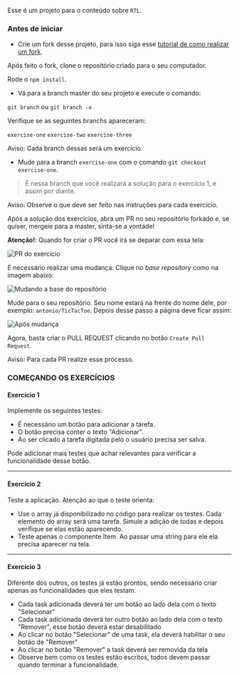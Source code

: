 Esse é um projeto para o conteúdo sobre `RTL`.

### Antes de iniciar

- Crie um fork desse projeto, para isso siga esse [tutorial de como realizar um fork](https://guides.github.com/activities/forking/).

Após feito o fork, clone o repositório criado para o seu computador.

Rode o `npm install`.

- Vá para a branch master do seu projeto e execute o comando:

 `git branch` ou `git branch -a`

Verifique se as seguintes branchs apareceram:

`exercise-one`
`exercise-two`
`exercise-three`

Aviso: Cada branch dessas será um exercício.

- Mude para a branch `exercise-one` com o comando `git checkout exercise-one`. 
> É nessa branch que você realizará a solução para o exercício 1, e assim por diante.

Aviso: Observe o que deve ser feito nas instruções para cada exercício.

Após a solução dos exercícios, abra um PR no seu repositório forkado e, se quiser, mergeie para a master, sinta-se a vontade!

**Atenção!**: Quando for criar o PR você irá se deparar com essa tela:

![PR do exercício](images/example-pr.png)

É necessário realizar uma mudança. Clique no _base repository_ como na imagem abaixo:

![Mudando a base do repositório](images/change-base.png)

Mude para o seu repositório. Seu nome estará na frente do nome dele, por exemplo: `antonio/TicTacToe`. Depois desse passo a página deve ficar assim:

![Após mudança](images/after-change.png)

Agora, basta criar o PULL REQUEST clicando no botão `Create Pull Request`.

Aviso: Para cada PR realize esse processo.

### COMEÇANDO OS EXERCÍCIOS

#### Exercício 1

Implemente os seguintes testes:

- É necessário um botão para adicionar a tarefa.
- O botão precisa conter o texto "Adicionar".
- Ao ser clicado a tarefa digitada pelo o usuário precisa ser salva.

Pode adicionar mais testes que achar relevantes para verificar a funcionalidade desse botão.

---

#### Exercício 2

Teste a aplicação. Atenção ao que o teste orienta:

- Use o array já disponibilizado no código para realizar os testes. Cada elemento do array será uma tarefa. Simule a adição de todas e depois verifique se elas estão aparecendo.
- Teste apenas o componente Item. Ao passar uma string para ele ela precisa aparecer na tela.

---

#### Exercício 3

Diferente dos outros, os testes já estão prontos, sendo necessário criar apenas as funcionalidades que eles testam.

- Cada task adicionada deverá ter um botão ao lado dela com o texto "Selecionar"
- Cada task adicionada deverá ter outro botão ao lado dela com o texto "Remover", esse botão deverá estar desabilitado
- Ao clicar no botão "Selecionar" de uma task, ela deverá habilitar o seu botão de "Remover"
- Ao clicar no botão "Remover" a task deverá ser removida da tela
- Observe bem como os testes estão escritos, todos devem passar quando terminar a funcionalidade.
